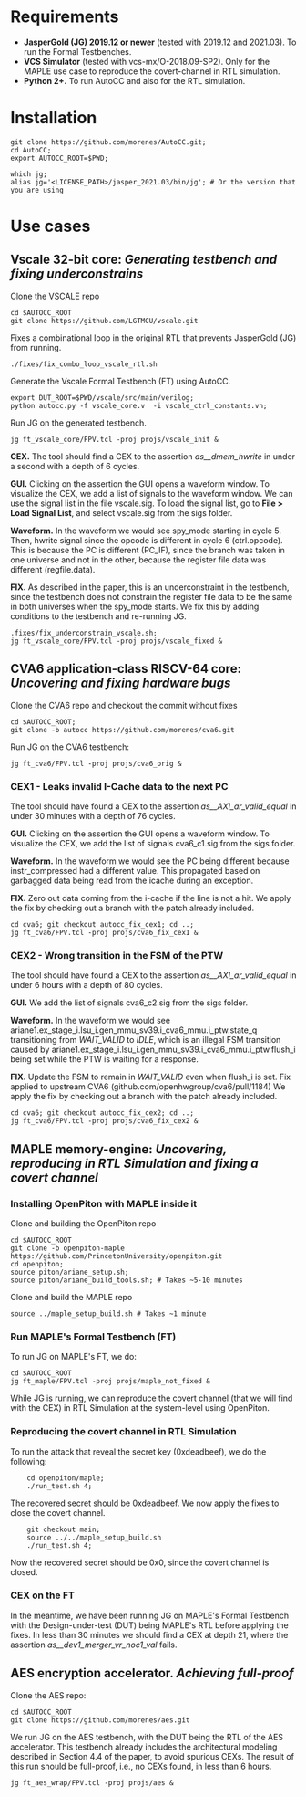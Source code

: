 
# Requirements

- **JasperGold (JG) 2019.12 or newer** (tested with 2019.12 and 2021.03). To run the Formal Testbenches.
- **VCS Simulator** (tested with vcs-mx/O-2018.09-SP2). Only for the MAPLE use case to reproduce the covert-channel in RTL simulation.
- **Python 2+.** To run AutoCC and also for the RTL simulation.

# Installation

    git clone https://github.com/morenes/AutoCC.git;
    cd AutoCC;
    export AUTOCC_ROOT=$PWD;

    which jg;
    alias jg='<LICENSE_PATH>/jasper_2021.03/bin/jg'; # Or the version that you are using

# Use cases

## **Vscale 32-bit core:** *Generating testbench and fixing underconstrains*

Clone the VSCALE repo

    cd $AUTOCC_ROOT
    git clone https://github.com/LGTMCU/vscale.git


Fixes a combinational loop in the original RTL that prevents JasperGold (JG) from running.

    ./fixes/fix_combo_loop_vscale_rtl.sh


Generate the Vscale Formal Testbench (FT) using AutoCC.

    export DUT_ROOT=$PWD/vscale/src/main/verilog;
    python autocc.py -f vscale_core.v  -i vscale_ctrl_constants.vh;


Run JG on the generated testbench.

    jg ft_vscale_core/FPV.tcl -proj projs/vscale_init &

**CEX.** The tool should find a CEX to the assertion *as__dmem_hwrite*
in under a second with a depth of 6 cycles.

**GUI.** Clicking on the assertion the GUI opens a waveform window. To visualize the CEX, we add a list of signals to the waveform window. We can use the signal list in the file vscale.sig. To load the signal list, go to **File > Load Signal List**, and select vscale.sig from the sigs folder.

**Waveform.** In the waveform we would see spy_mode starting in cycle 5. Then, hwrite signal since the opcode is different in cycle 6 (ctrl.opcode).
This is because the PC is different (PC_IF), since the branch was taken in one universe and not in the other, because the register file data was different (regfile.data).

**FIX.** 
As described in the paper, this is an underconstraint in the testbench, since the testbench does not constrain the register file data to be the same in both universes when the spy_mode starts. We fix this by adding conditions to the testbench and re-running JG.

    .fixes/fix_underconstrain_vscale.sh;
    jg ft_vscale_core/FPV.tcl -proj projs/vscale_fixed &



## **CVA6 application-class RISCV-64 core:** *Uncovering and fixing hardware bugs*

Clone the CVA6 repo and checkout the commit without fixes

    cd $AUTOCC_ROOT;
    git clone -b autocc https://github.com/morenes/cva6.git

Run JG on the CVA6 testbench:

    jg ft_cva6/FPV.tcl -proj projs/cva6_orig &


### CEX1 - Leaks invalid I-Cache data to the next PC

The tool should have found a CEX to the assertion *as__AXI_ar_valid_equal*
in under 30 minutes with a depth of 76 cycles.

**GUI.** Clicking on the assertion the GUI opens a waveform window. To visualize the CEX, we add the list of signals cva6_c1.sig from the sigs folder.

**Waveform.** In the waveform we would see the PC being different because  instr_compressed had a different value. This propagated based on garbagged data being read from the icache during an exception.

**FIX.** 
Zero out data coming from the i-cache if the line is not a hit.
We apply the fix by checking out a branch with the patch already included.

    cd cva6; git checkout autocc_fix_cex1; cd ..;
    jg ft_cva6/FPV.tcl -proj projs/cva6_fix_cex1 &

### CEX2 - Wrong transition in the FSM of the PTW

The tool should have found a CEX to the assertion *as__AXI_ar_valid_equal*
in under 6 hours with a depth of 80 cycles.

**GUI.** We add the list of signals cva6_c2.sig from the sigs folder.

**Waveform.** In the waveform we would see ariane1.ex_stage_i.lsu_i.gen_mmu_sv39.i_cva6_mmu.i_ptw.state_q transitioning from *WAIT_VALID* to *IDLE*, which is an illegal FSM transition caused by ariane1.ex_stage_i.lsu_i.gen_mmu_sv39.i_cva6_mmu.i_ptw.flush_i being set while the PTW is waiting for a response.

**FIX.**
Update the FSM to remain in *WAIT_VALID* even when flush_i is set.
Fix applied to upstream CVA6 (github.com/openhwgroup/cva6/pull/1184)
We apply the fix by checking out a branch with the patch already included.

    cd cva6; git checkout autocc_fix_cex2; cd ..;
    jg ft_cva6/FPV.tcl -proj projs/cva6_fix_cex2 &




## **MAPLE memory-engine:** *Uncovering, reproducing in RTL Simulation and fixing a covert channel*

### Installing OpenPiton with MAPLE inside it

Clone and building the OpenPiton repo

    cd $AUTOCC_ROOT
    git clone -b openpiton-maple https://github.com/PrincetonUniversity/openpiton.git
    cd openpiton;
    source piton/ariane_setup.sh;
    source piton/ariane_build_tools.sh; # Takes ~5-10 minutes

Clone and build the MAPLE repo

    source ../maple_setup_build.sh # Takes ~1 minute

### Run MAPLE's Formal Testbench (FT)

To run JG on MAPLE's FT, we do:

    cd $AUTOCC_ROOT
    jg ft_maple/FPV.tcl -proj projs/maple_not_fixed &

While JG is running, we can reproduce the covert channel (that we will find with the CEX) in RTL Simulation at the system-level using OpenPiton.


### Reproducing the covert channel in RTL Simulation

To run the attack that reveal the secret key (0xdeadbeef), we do the following:

        cd openpiton/maple;
        ./run_test.sh 4;

The recovered secret should be 0xdeadbeef.
We now apply the fixes to close the covert channel.

        git checkout main;
        source ../../maple_setup_build.sh
        ./run_test.sh 4;

Now the recovered secret should be 0x0, since the covert channel is closed.

### CEX on the FT

In the meantime, we have been running JG on MAPLE's Formal Testbench with the Design-under-test (DUT) being MAPLE's RTL before applying the fixes.
In less than 30 minutes we should find a CEX at depth 21, where the assertion *as__dev1_merger_vr_noc1_val* fails.





## **AES encryption accelerator.** *Achieving full-proof*

Clone the AES repo:

    cd $AUTOCC_ROOT
    git clone https://github.com/morenes/aes.git

We run JG on the AES testbench, with the DUT being the RTL of the AES accelerator.
This testbench already includes the architectural modeling described in Section 4.4 of the paper, to avoid spurious CEXs.
The result of this run should be full-proof, i.e., no CEXs found, in less than 6 hours.

    jg ft_aes_wrap/FPV.tcl -proj projs/aes &

